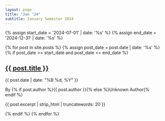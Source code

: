 ```yaml
---
layout: page
title: "Jan '24"
subtitle: January Semester 2024
---
```


<div class="post-list">
  {% assign start_date = '2024-07-01' | date: '%s' %}
  {% assign end_date = '2024-12-31' | date: '%s' %}

  {% for post in site.posts %}
    {% assign post_date = post.date | date: '%s' %}
    {% if post_date >= start_date and post_date <= end_date %}
      <div class="post-box">
        <h2><a href="{{ post.url }}">{{ post.title }}</a></h2>
        <p class="post-date">{{ post.date | date: "%B %d, %Y" }}</p>
        <p class="post-author">By {% if post.author %}{{ post.author }}{% else %}Unknown Author{% endif %}</p>
        <p class="post-excerpt">{{ post.excerpt | strip_html | truncatewords: 20 }}</p>
      </div>
    {% endif %}
  {% endfor %}
</div>


